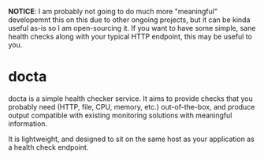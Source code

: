 **NOTICE**: I am probably not going to do much more "meaningful" developemnt this on this due to other ongoing projects, but it can be kinda useful as-is so I am open-sourcing it. If you want to have some simple, sane health checks along with your typical HTTP endpoint, this may be useful to you.

# docta

docta is a simple health checker service. It aims to provide checks that you
probably need (HTTP, file, CPU, memory, etc.) out-of-the-box, and produce output
compatible with existing monitoring solutions with meaningful information.

It is lightweight, and designed to sit on the same host as your application as a
health check endpoint.
